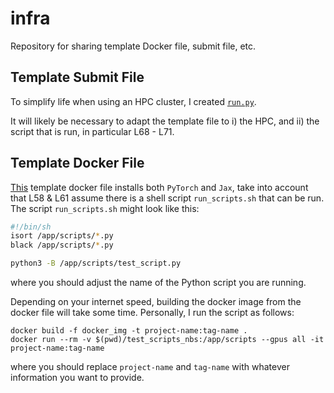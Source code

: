 # infra
Repository for sharing template Docker file, submit file, etc.

## Template Submit File

To simplify life when using an HPC cluster, I created [`run.py`](run.py).

It will likely be necessary to adapt the template file to i) the HPC, and ii) the script that is run, in particular L68 - L71.

## Template Docker File

[This](docker_img) template docker file installs both `PyTorch` and `Jax`, take into account that L58 & L61 assume there is a shell script `run_scripts.sh` that can be run. 
The script `run_scripts.sh` might look like this:
```bash
#!/bin/sh
isort /app/scripts/*.py
black /app/scripts/*.py

python3 -B /app/scripts/test_script.py
```
where you should adjust the name of the Python script you are running.

Depending on your internet speed, building the docker image from the docker file will take some time. Personally, I run the script as follows:
```
docker build -f docker_img -t project-name:tag-name .
docker run --rm -v $(pwd)/test_scripts_nbs:/app/scripts --gpus all -it project-name:tag-name
```
where you should replace `project-name` and `tag-name` with whatever information you want to provide.
